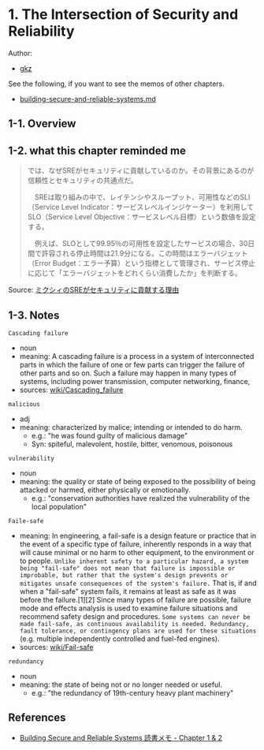 # 1. The Intersection of Security and Reliability

Author:
  - [gkz](https://twitter.com/gkzvoice)

See the following, if you want to see the memos of other chapters.
  - [building-secure-and-reliable-systems.md](../building-secure-and-reliable-systems.md)


## 1-1. Overview


## 1-2. what this chapter reminded me

> では、なぜSREがセキュリティに貢献しているのか。その背景にあるのが信頼性とセキュリティの共通点だ。
>
>　SREは取り組みの中で、レイテンシやスループット、可用性などのSLI（Service Level Indicator：サービスレベルインジケーター）を利用してSLO（Service Level Objective：サービスレベル目標）という数値を設定する。
>
>　例えば、SLOとして99.95％の可用性を設定したサービスの場合、30日間で許容される停止時間は21.9分になる。この時間はエラーバジェット（Error Budget：エラー予算）という指標として管理され、サービス停止に応じて「エラーバジェットをどれくらい消費したか」を判断する。

Source: [ミクシィのSREがセキュリティに貢献する理由](https://www.atmarkit.co.jp/ait/articles/2004/07/news002.html)


## 1-3. Notes

`Cascading failure`
  - noun
  - meaning: A cascading failure is a process in a system of interconnected parts in which the failure of one or few parts can trigger the failure of other parts and so on. Such a failure may happen in many types of systems, including power transmission, computer networking, finance,
  - sources: [wiki/Cascading_failure](https://en.wikipedia.org/wiki/Cascading_failure)

`malicious`
  - adj
  - meaning: characterized by malice; intending or intended to do harm.
    - e.g.: "he was found guilty of malicious damage"
    - Syn: spiteful, malevolent, hostile, bitter, venomous, poisonous

`vulnerability`
  - noun
  - meaning: the quality or state of being exposed to the possibility of being attacked or harmed, either physically or emotionally.
    - e.g.: "conservation authorities have realized the vulnerability of the local population" 

`Faile-safe`
 - meaning: In engineering, a fail-safe is a design feature or practice that in the event of a specific type 
  of failure, inherently responds in a way that will cause minimal or no harm to other equipment, to the environment or to people. 
  `Unlike inherent safety to a particular hazard, a system being "fail-safe" does not mean that failure is impossible or improbable, but rather that the system's design prevents or mitigates unsafe consequences of the system's failure.` 
  That is, if and when a "fail-safe" system fails, it remains at least as safe as it was before the failure.[1][2] Since many types of failure are possible, failure mode and effects analysis is used to examine failure situations and recommend safety design and procedures.
  `Some systems can never be made fail-safe, as continuous availability is needed. Redundancy, fault tolerance, or contingency plans are used for these situations` (e.g. multiple independently controlled and fuel-fed engines).
- sources: [wiki/Fail-safe](https://en.wikipedia.org/wiki/Fail-safe)

`redundancy`
 - noun
 - meaning: the state of being not or no longer needed or useful.
    - e.g.: "the redundancy of 19th-century heavy plant machinery"


## References

- [Building Secure and Reliable Systems 読書メモ - Chapter 1 & 2](https://muziyoshiz.hatenablog.com/entry/2020/04/30/014824)